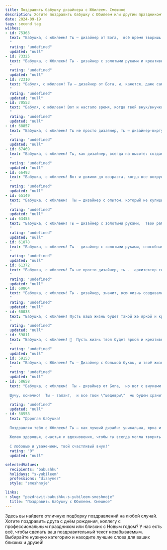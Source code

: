 ```yaml
---
title: Поздравить бабушку дизайнера с Юбилеем. Смешное
description: Хотите поздравить бабушку с Юбилеем или другим праздником? Наш ИИ создаст незабываемое поздравление, а вы обязательно выделитесь среди других.  
date: 2024-09-19
tags: second tag
wishes:
- id: 75363
  text: "Бабушка, с юбилеем! Ты – дизайнер от Бога,  всё время творишь чудеса, превращая обычные дни в шедевры!  Желаем тебе побольше вдохновения, ярких красок в жизни и чтобы твой жизненный проект всегда был в тренде!
  "
  rating: "undefined"
  updated: "null"
- id: 73325
  text: "Бабушка, с Юбилеем! Ты - дизайнер с золотыми руками и креативным мозгом! Пусть твоя жизнь будет яркой, как палитра художника, а энергии хватит на создание шедевральных тортов и уютных гнёзд для всех внуков! 🙂
  "
  rating: "undefined"
  updated: "null"
- id: 72310
  text: "Бабуля, с юбилеем! Ты – дизайнер от Бога, и, кажется, даже сам Бог позавидовал твоим творениям: вот, например, наш мир – творение рук твоих! 😊
  "
  rating: "undefined"
  updated: "null"
- id: 70553
  text: "Бабуля, с юбилеем! Вот и настало время, когда твой внук/внучка может официально заявить: \"Бабушка, твоя дизайнерская работа - шедевр! Ты создала лучшую \"коллекцию\" внуков в мире!\" 🎉🥳
  "
  rating: "undefined"
  updated: "null"
- id: 68857
  text: "Бабушка, с юбилеем! Ты не просто дизайнер, ты – дизайнер-виртуоз! Наверняка, даже обои в твоём доме сами собой распределились по стенам с помощью твоего неземного таланта.))) Пусть твое вдохновение не иссякнет, а фантазия будет ярче всех красок радуги!
  "
  rating: "undefined"
  updated: "null"
- id: 67469
  text: "Бабушка, с юбилеем! Ты, как дизайнер, всегда на высоте: создаешь уют в доме, декорируешь наши жизни яркими красками, и даже морщины на твоем лице - это дизайнерские складки от бесконечной улыбки! 😄🎉
  "
  rating: "undefined"
  updated: "null"
- id: 66493
  text: "Бабушка, с юбилеем! Вот и дожили до возраста, когда все вокруг уже не по возрасту, а ты - по состоянию души! Желаем, чтобы твои дизайнерские таланты бесконечно вдохновляли, а креативность била ключом, как фонтан в Диснейленде!
  "
  rating: "undefined"
  updated: "null"
- id: 65149
  text: "Бабушка, с юбилеем!  Ты – дизайнер с опытом, который не купишь ни за какие деньги!  Ты творишь красоту не только на бумаге, но и в жизни, обустраивая дом и заставляя нас улыбаться своим талантом. Желаем тебе ещё больше ярких красок, смелых идей и бесконечного вдохновения!  Пусть жизнь будет такой же красивой, как твои творения!
  "
  rating: "undefined"
  updated: "null"
- id: 63455
  text: "Бабушка, с юбилеем! Ты – дизайнер с золотыми руками,  твои работы – шедевры, а  твои торты – произведения искусства!  Пусть твоя жизнь будет яркой и красочной, как палитра художника, а здоровье крепким, словно каркас прочного дома!  🎂🎉
  "
  rating: "undefined"
  updated: "null"
- id: 61878
  text: "Бабушка, с юбилеем! Ты - дизайнер с золотыми руками, способная превратить любое пространство в произведение искусства. Надеюсь, ты не возражаешь, если я назову твои шедевры \"бабушкиным шиком\" - в хорошем смысле, конечно!  😜  Желаю тебе вдохновения, новых творческих свершений и чтобы твой дом всегда был полон красок, как палитра художника! 🎉
  "
  rating: "undefined"
  updated: "null"
- id: 61372
  text: "Бабушка, с юбилеем! Ты не просто дизайнер, ты -  архитектор семейного счастья, создатель уютных уголков и мастер по превращению обыденности в шедевр! Желаем тебе, чтобы и на твоем жизненном полотне всегда царили яркие краски, а вдохновение никогда не иссякало! 😉
  "
  rating: "undefined"
  updated: "null"
- id: 60864
  text: "Бабушка, с юбилеем! Ты - дизайнер, значит, всю жизнь создавала красоту, а сейчас, поди, дизайн-проект собственной старости разработала - такой же стильный, яркий и, главное, функциональный! 😉  Желаем тебе еще сто лет вдохновения, чтобы творить красоту и радовать всех вокруг! 🎉
  "
  rating: "undefined"
  updated: "null"
- id: 60033
  text: "Бабушка, с юбилеем! Пусть ваша жизнь будет такой же яркой и красочной, как палитра дизайнера, а здоровье крепче, чем самая прочная рама для картин! 🎉
  "
  rating: "undefined"
  updated: "null"
- id: 59811
  text: "Бабушка, с юбилеем! 🥳  Пусть жизнь твоя будет яркой и креативной, как твои дизайнерские шедевры!  Надеюсь, ты уже не перепутаешь \"шрифт\" с \"шрифтом\", а \"палитру\" с \"палитрой\"! 😉  И главное - оставайся такой же неувядающей  и стильной, как  икона стиля! ❤️
  "
  rating: "undefined"
  updated: "null"
- id: 59153
  text: "Бабушка, с Юбилеем! Ты – Дизайнер с большой буквы, и твоё жизненное творение – это мы, твоя семья, которую ты красиво оформила,  с любовью и  нежной заботой расставила по местам,  и добавила ярких красок! 🎉🎉🎉
  "
  rating: "undefined"
  updated: "null"
- id: 58658
  text: "Бабушка, с юбилеем!  Ты - дизайнер от Бога,  но вот с внуками у тебя дизайнерские решения  не всегда срабатывают! 😉
  
  Шучу, конечно!  Ты - талант,  и все твои \"шедевры\"  мы будем хранить  в  сердце! 🎉
  "
  rating: "undefined"
  updated: "null"
- id: 38558
  text: "Дорогая бабушка!
  
  Поздравляю тебя с Юбилеем! Ты – как лучший дизайн: уникальна, ярка и с каждой новой гранью становишься только интереснее! Пусть жизнь твоя будет как идеальный проект: полна свежих идей, красивых деталей и ярких цветов. А если вдруг что-то пойдет не так, помни: даже у лучших дизайнеров бывают черновики!
  
  Желаю здоровья, счастья и вдохновения, чтобы ты всегда могла творить свои шедевры и смотреть на этот мир с улыбкой! Кто, как не ты, знает, что иногда нужно просто добавить яркий штрих и всё станет на свои места!
  
  С любовью и уважением, твой счастливый внук!"
  rating: "0"
  updated: "null"

selectedValues:
  recipients: "babushku"
  holidays: "s-yubileem"
  professions: "dizayner"
  style: "smeshnoje"

links:
- slug: "pozdravit-babushku-s-yubileem-smeshnoje"
  title: "Поздравить бабушку с Юбилеем. Смешное"
---
```


Здесь вы найдете отличную подборку поздравлений на любой случай. 
Хотите поздравить друга с днём рождения, коллегу с профессиональным праздником или близких с Новым годом? У нас есть всё, чтобы сделать ваш поздравительный текст незабываемым. Выбирайте нужную категорию и находите лучшие слова для ваших близких и друзей!

